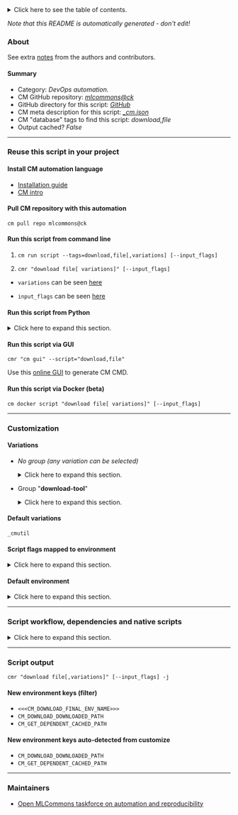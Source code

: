 <details>
<summary>Click here to see the table of contents.</summary>

* [About](#about)
* [Summary](#summary)
* [Reuse this script in your project](#reuse-this-script-in-your-project)
  * [ Install CM automation language](#install-cm-automation-language)
  * [ Check CM script flags](#check-cm-script-flags)
  * [ Run this script from command line](#run-this-script-from-command-line)
  * [ Run this script from Python](#run-this-script-from-python)
  * [ Run this script via GUI](#run-this-script-via-gui)
  * [ Run this script via Docker (beta)](#run-this-script-via-docker-(beta))
* [Customization](#customization)
  * [ Variations](#variations)
  * [ Script flags mapped to environment](#script-flags-mapped-to-environment)
  * [ Default environment](#default-environment)
* [Script workflow, dependencies and native scripts](#script-workflow-dependencies-and-native-scripts)
* [Script output](#script-output)
* [New environment keys (filter)](#new-environment-keys-(filter))
* [New environment keys auto-detected from customize](#new-environment-keys-auto-detected-from-customize)
* [Maintainers](#maintainers)

</details>

*Note that this README is automatically generated - don't edit!*

### About


See extra [notes](README-extra.md) from the authors and contributors.

#### Summary

* Category: *DevOps automation.*
* CM GitHub repository: *[mlcommons@ck](https://github.com/mlcommons/ck/tree/master/cm-mlops)*
* GitHub directory for this script: *[GitHub](https://github.com/mlcommons/ck/tree/master/cm-mlops/script/download-file)*
* CM meta description for this script: *[_cm.json](_cm.json)*
* CM "database" tags to find this script: *download,file*
* Output cached? *False*
___
### Reuse this script in your project

#### Install CM automation language

* [Installation guide](https://github.com/mlcommons/ck/blob/master/docs/installation.md)
* [CM intro](https://doi.org/10.5281/zenodo.8105339)

#### Pull CM repository with this automation

```cm pull repo mlcommons@ck```


#### Run this script from command line

1. `cm run script --tags=download,file[,variations] [--input_flags]`

2. `cmr "download file[ variations]" [--input_flags]`

* `variations` can be seen [here](#variations)

* `input_flags` can be seen [here](#script-flags-mapped-to-environment)

#### Run this script from Python

<details>
<summary>Click here to expand this section.</summary>

```python

import cmind

r = cmind.access({'action':'run'
                  'automation':'script',
                  'tags':'download,file'
                  'out':'con',
                  ...
                  (other input keys for this script)
                  ...
                 })

if r['return']>0:
    print (r['error'])

```

</details>


#### Run this script via GUI

```cmr "cm gui" --script="download,file"```

Use this [online GUI](https://cKnowledge.org/cm-gui/?tags=download,file) to generate CM CMD.

#### Run this script via Docker (beta)

`cm docker script "download file[ variations]" [--input_flags]`

___
### Customization


#### Variations

  * *No group (any variation can be selected)*
    <details>
    <summary>Click here to expand this section.</summary>

    * `_url.#`
      - Environment variables:
        - *CM_DOWNLOAD_URL*: `#`
      - Workflow:

    </details>


  * Group "**download-tool**"
    <details>
    <summary>Click here to expand this section.</summary>

    * **`_cmutil`** (default)
      - Environment variables:
        - *CM_DOWNLOAD_TOOL*: `cmutil`
      - Workflow:
    * `_curl`
      - Environment variables:
        - *CM_DOWNLOAD_TOOL*: `curl`
      - Workflow:
    * `_gdown`
      - Environment variables:
        - *CM_DOWNLOAD_TOOL*: `gdown`
      - Workflow:
        1. ***Read "deps" on other CM scripts***
           * get,generic-python-lib,_package.gdown
             - CM script: [get-generic-python-lib](https://github.com/mlcommons/ck/tree/master/cm-mlops/script/get-generic-python-lib)
    * `_rclone`
      - Environment variables:
        - *CM_DOWNLOAD_TOOL*: `rclone`
      - Workflow:
        1. ***Read "deps" on other CM scripts***
           * get,rclone
             - CM script: [get-rclone](https://github.com/mlcommons/ck/tree/master/cm-mlops/script/get-rclone)
    * `_wget`
      - Environment variables:
        - *CM_DOWNLOAD_TOOL*: `wget`
      - Workflow:

    </details>


#### Default variations

`_cmutil`

#### Script flags mapped to environment
<details>
<summary>Click here to expand this section.</summary>

* `--download_path=value`  &rarr;  `CM_DOWNLOAD_PATH=value`
* `--from=value`  &rarr;  `CM_DOWNLOAD_LOCAL_FILE_PATH=value`
* `--local_path=value`  &rarr;  `CM_DOWNLOAD_LOCAL_FILE_PATH=value`
* `--md5sum=value`  &rarr;  `CM_DOWNLOAD_CHECKSUM=value`
* `--store=value`  &rarr;  `CM_DOWNLOAD_PATH=value`
* `--url=value`  &rarr;  `CM_DOWNLOAD_URL=value`
* `--verify=value`  &rarr;  `CM_VERIFY_SSL=value`

**Above CLI flags can be used in the Python CM API as follows:**

```python
r=cm.access({... , "download_path":...}
```

</details>

#### Default environment

<details>
<summary>Click here to expand this section.</summary>

These keys can be updated via `--env.KEY=VALUE` or `env` dictionary in `@input.json` or using script flags.


</details>

___
### Script workflow, dependencies and native scripts

<details>
<summary>Click here to expand this section.</summary>

  1. ***Read "deps" on other CM scripts from [meta](https://github.com/mlcommons/ck/tree/master/cm-mlops/script/download-file/_cm.json)***
     * detect,os
       - CM script: [detect-os](https://github.com/mlcommons/ck/tree/master/cm-mlops/script/detect-os)
  1. ***Run "preprocess" function from [customize.py](https://github.com/mlcommons/ck/tree/master/cm-mlops/script/download-file/customize.py)***
  1. Read "prehook_deps" on other CM scripts from [meta](https://github.com/mlcommons/ck/tree/master/cm-mlops/script/download-file/_cm.json)
  1. ***Run native script if exists***
     * [run.bat](https://github.com/mlcommons/ck/tree/master/cm-mlops/script/download-file/run.bat)
     * [run.sh](https://github.com/mlcommons/ck/tree/master/cm-mlops/script/download-file/run.sh)
  1. Read "posthook_deps" on other CM scripts from [meta](https://github.com/mlcommons/ck/tree/master/cm-mlops/script/download-file/_cm.json)
  1. ***Run "postrocess" function from [customize.py](https://github.com/mlcommons/ck/tree/master/cm-mlops/script/download-file/customize.py)***
  1. Read "post_deps" on other CM scripts from [meta](https://github.com/mlcommons/ck/tree/master/cm-mlops/script/download-file/_cm.json)
</details>

___
### Script output
`cmr "download file[,variations]" [--input_flags] -j`
#### New environment keys (filter)

* `<<<CM_DOWNLOAD_FINAL_ENV_NAME>>>`
* `CM_DOWNLOAD_DOWNLOADED_PATH`
* `CM_GET_DEPENDENT_CACHED_PATH`
#### New environment keys auto-detected from customize

* `CM_DOWNLOAD_DOWNLOADED_PATH`
* `CM_GET_DEPENDENT_CACHED_PATH`
___
### Maintainers

* [Open MLCommons taskforce on automation and reproducibility](https://github.com/mlcommons/ck/blob/master/docs/taskforce.md)
